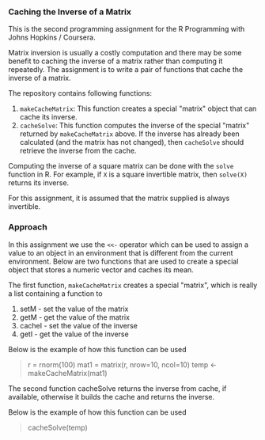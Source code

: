 ### Caching the Inverse of a Matrix

This is the second programming assignment for the R Programming with Johns Hopkins / Coursera.

Matrix inversion is usually a costly computation and there may be some
benefit to caching the inverse of a matrix rather than computing it
repeatedly. The assignment is to write a pair of functions that
cache the inverse of a matrix.

The repository contains following functions:

1.  `makeCacheMatrix`: This function creates a special "matrix" object
    that can cache its inverse.
2.  `cacheSolve`: This function computes the inverse of the special
    "matrix" returned by `makeCacheMatrix` above. If the inverse has
    already been calculated (and the matrix has not changed), then
    `cacheSolve` should retrieve the inverse from the cache.

Computing the inverse of a square matrix can be done with the `solve`
function in R. For example, if `X` is a square invertible matrix, then
`solve(X)` returns its inverse.

For this assignment, it is assumed that the matrix supplied is always
invertible.


### Approach

In this assignment we use the `<<-` operator which can be used to
assign a value to an object in an environment that is different from the
current environment. Below are two functions that are used to create a
special object that stores a numeric vector and caches its mean.

The first function, `makeCacheMatrix` creates a special "matrix", which is
really a list containing a function to

1.  setM - set the value of the matrix
2.  getM - get the value of the matrix
3.  cacheI - set the value of the inverse
4.  getI - get the value of the inverse

Below is the example of how this function can be used

<!-- -->

> r = rnorm(100)
> mat1 = matrix(r, nrow=10, ncol=10)
> temp <- makeCacheMatrix(mat1)

The second function cacheSolve returns the inverse from cache, if available,
otherwise it builds the cache and returns the inverse.

Below is the example of how this function can be used

> cacheSolve(temp)
